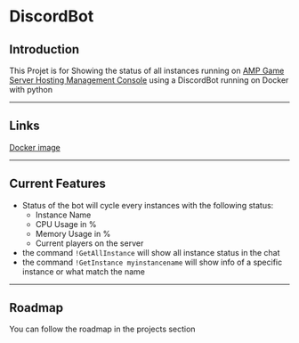 # DiscordBot
## Introduction

This Projet is for Showing the status of all instances running on [AMP Game Server Hosting Management Console](https://cubecoders.com/AMP) using a DiscordBot running on Docker with python

---

## Links

[Docker image](https://hub.docker.com/r/vincdelta/discordbot)

---

## Current Features

  - Status of the bot will cycle every instances with the following status:
    - Instance Name
    - CPU Usage in %
    - Memory Usage in %
    - Current players on the server
  - the command `!GetAllInstance` will show all instance status in the chat
  - the command `!GetInstance myinstancename` will show info of a specific instance or what match the name
  
---

## Roadmap

You can follow the roadmap in the projects section
